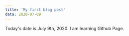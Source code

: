 ```yaml
---
title: 'My first blog post'
data: 2020-07-09
---
```

Today's date is July 9th, 2020. I am learning Github Page.
